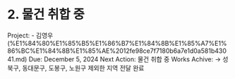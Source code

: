 # 2. 물건 취합 중

Project: - 김영우 (%E1%84%80%E1%85%B5%E1%86%B7%E1%84%8B%E1%85%A7%E1%86%BC%E1%84%8B%E1%85%AE%2012fe98ce7f7180b6a7e1d0a581b43041.md)
Due: December 5, 2024
Next Action: 물건 취합 중
Works Achive: → 성북구, 동대문구, 도봉구, 노원구 제외한 지역 전달 완료